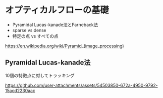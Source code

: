 # オプティカルフローの基礎
- Pyramidal Lucas-kanade法とFarneback法
- sparse vs dense
- 特定の点 vs すべての点
  
https://en.wikipedia.org/wiki/Pyramid_(image_processing)

## Pyramidal Lucas-kanade法
10個の特徴点に対してトラッキング  

https://github.com/user-attachments/assets/54503850-672a-4950-9792-15acd2230aac
